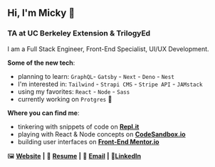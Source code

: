 ## Hi, I'm Micky 👋

### TA at UC Berkeley Extension & TrilogyEd

I am a Full Stack Engineer, Front-End Specialist, UI/UX Development.

**Some of the new tech**:
- planning to learn: `GraphQL`- `Gatsby` - `Next` - `Deno` - `Nest`
- I'm interested in: `Tailwind` - `Strapi CMS` - `Stripe API` - `JAMstack`
- using my favorites: `React` - `Node` - `Sass`
- currently working on `Protgres` 🐘

**Where you can find me**:
- tinkering with snippets of code on [**Repl.it**][Repl]
- playing with React & Node concepts on [**CodeSandbox.io**][CodeSandbox]
- building user interfaces on [**Front-End Mentor.io**][Front-End Mentor]

🖼 [**Website**][Website] **|**
📄 [**Resume**][Resume] **|**
📧 [**Email**][Email] **|**
🎩[**LinkedIn**][LinkedIn]

<!-- -->

[Website]: https://aww-micky.web.app/
[Resume]: https://cutt.ly/michael-f-alvarez-cv
[Email]: mailto:michael_fred_alvarez@yahoo.com
[LinkedIn]: https://www.linkedin.com/in/awwmicky/

[Repl]: https://repl.it/@awwmicky
[CodeSandbox]: https://codesandbox.io/u/awwmicky/sandboxes
[Front-End Mentor]: https://www.frontendmentor.io/profile/awwmicky
